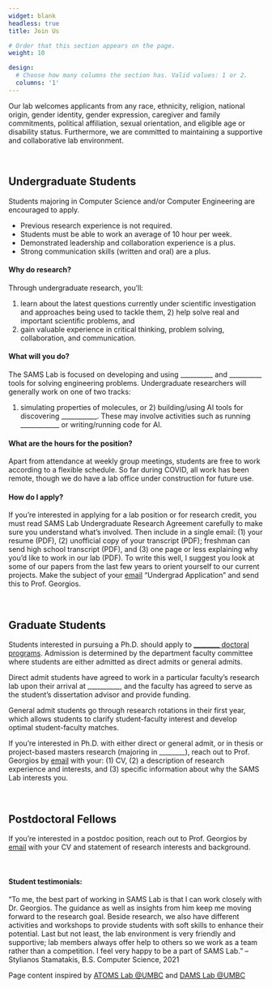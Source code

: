 ```yaml
---
widget: blank
headless: true
title: Join Us

# Order that this section appears on the page.
weight: 10

design:
  # Choose how many columns the section has. Valid values: 1 or 2.
  columns: '1'
---
```


Our lab welcomes applicants from any race, ethnicity, religion, national origin, gender identity, 
gender expression, caregiver and family commitments, political affiliation, sexual orientation, 
and eligible age or disability status. Furthermore, we are committed to maintaining a supportive 
and collaborative lab environment.

<br>

## Undergraduate Students
Students majoring in Computer Science and/or Computer Engineering are encouraged to apply.

* Previous research experience is not required.
* Students must be able to work an average of 10 hour per week.
* Demonstrated leadership and collaboration experience is a plus.
* Strong communication skills (written and oral) are a plus.


#### Why do research?
Through undergraduate research, you’ll: 
1) learn about the latest questions currently under scientific investigation and approaches 
being used to tackle them, 2) help solve real and important scientific problems, and 
3) gain valuable experience in critical thinking, problem solving, collaboration, and communication.


#### What will you do?
The SAMS Lab is focused on developing and using __________ and __________ tools for solving engineering problems. 
Undergraduate researchers will generally work on one of two tracks: 
1) simulating properties of molecules, or 2) building/using AI tools 
for discovering ___________. These may involve activities such as running 
____________ or writing/running code for AI.


#### What are the hours for the position?
Apart from attendance at weekly group meetings, students are free to work according to a 
flexible schedule. So far during COVID, all work has been remote, though we do have a lab 
office under construction for future use.


#### How do I apply?
If you’re interested in applying for a lab position or for research credit, you must 
read SAMS Lab Undergraduate Research Agreement carefully to make sure you understand 
what’s involved. Then include in a single email: (1) your resume (PDF), (2) unofficial 
copy of your transcript (PDF); freshman can send high school transcript (PDF), and (3) 
one page or less explaining why you’d like to work in our lab (PDF).
To write this well, I suggest you look at some of our papers from the last few years to 
orient yourself to our current projects. Make the subject of your [email](georgios.bouloukakis@telecom-sudparis.eu) 
“Undergrad Application” and send this to Prof. Georgios.

<br>

## Graduate Students
Students interested in pursuing a Ph.D. should apply to 
[________ doctoral programs](https://www.telecom-sudparis.eu/en/formation/masters-of-science/). 
Admission is determined by the department faculty committee where students are either 
admitted as direct admits or general admits.

Direct admit students have agreed to work in a particular faculty’s research lab upon 
their arrival at __________, and the faculty has agreed to serve as the student’s dissertation 
advisor and provide funding.

General admit students go through research rotations in their first year, which allows 
students to clarify student-faculty interest and develop optimal student-faculty matches. 

If you’re interested in Ph.D. with either direct or general admit, or in thesis or 
project-based masters research (majoring in ________), reach out to Prof. Georgios 
by [email](georgios.bouloukakis@telecom-sudparis.eu) with your: (1) CV, (2) a description 
of research experience and interests, and (3) 
specific information about why the SAMS Lab interests you.

<br>

## Postdoctoral Fellows
If you’re interested in a postdoc position, reach out to Prof. Georgios by [email](georgios.bouloukakis@telecom-sudparis.eu) 
with your CV and statement of research interests and background.

<br>

#### Student testimonials:
“To me, the best part of working in SAMS Lab is that I can work closely with Dr. Georgios. 
The guidance as well as insights from him keep me moving forward to the research goal. Beside 
research, we also have different activities and workshops to provide students with soft skills 
to enhance their potential. Last but not least, the lab environment is very friendly and supportive; 
lab members always offer help to others so we work as a team rather than a competition. I feel very 
happy to be a part of SAMS Lab.” – Stylianos Stamatakis, B.S. Computer Science, 2021


Page content inspired by [ATOMS Lab @UMBC](https://atomslab.github.io/) and [DAMS Lab @UMBC](https://damslabumbc.github.io/)

